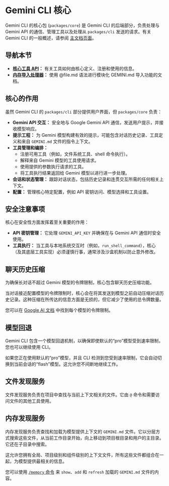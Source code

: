 # Gemini CLI 核心

Gemini CLI 的核心包 (`packages/core`) 是 Gemini CLI 的后端部分，负责处理与 Gemini API 的通信、管理工具以及处理从 `packages/cli` 发送的请求。有关 Gemini CLI 的一般概述，请参阅 [主文档页面](../index.md)。

## 导航本节

- **[核心工具 API](./tools-api.md)：** 有关工具如何由核心定义、注册和使用的信息。
- **[内存导入处理器](./memport.md)：** 使用 @file.md 语法进行模块化 GEMINI.md 导入功能的文档。

## 核心的作用

虽然 Gemini CLI 的 `packages/cli` 部分提供用户界面，但 `packages/core` 负责：

- **Gemini API 交互：** 安全地与 Google Gemini API 通信，发送用户提示，并接收模型响应。
- **提示工程：** 为 Gemini 模型构建有效的提示，可能包含对话历史记录、工具定义和来自 `GEMINI.md` 文件的指令上下文。
- **工具管理和编排：**
  - 注册可用工具（例如，文件系统工具、shell 命令执行）。
  - 解释来自 Gemini 模型的工具使用请求。
  - 使用提供的参数执行请求的工具。
  - 将工具执行结果返回给 Gemini 模型以进行进一步处理。
- **会话和状态管理：** 跟踪对话状态，包括历史记录和连贯交互所需的任何相关上下文。
- **配置：** 管理核心特定配置，例如 API 密钥访问、模型选择和工具设置。

## 安全注意事项

核心在安全性方面发挥着至关重要的作用：

- **API 密钥管理：** 它处理 `GEMINI_API_KEY` 并确保在与 Gemini API 通信时安全使用。
- **工具执行：** 当工具与本地系统交互时（例如，`run_shell_command`），核心（及其底层工具实现）必须谨慎行事，通常涉及沙盒机制以防止意外修改。

## 聊天历史压缩

为确保长对话不超过 Gemini 模型的令牌限制，核心包含聊天历史压缩功能。

当对话接近配置模型的令牌限制时，核心会在将其发送到模型之前自动压缩对话历史记录。这种压缩在所传达的信息方面是无损的，但它减少了使用的总令牌数量。

您可以在 [Google AI 文档](https://ai.google.dev/gemini-api/docs/models) 中找到每个模型的令牌限制。

## 模型回退

Gemini CLI 包含一个模型回退机制，以确保即使默认的“pro”模型受到速率限制，您也可以继续使用 CLI。

如果您正在使用默认的“pro”模型，并且 CLI 检测到您受到速率限制，它会自动切换到当前会话的“flash”模型。这允许您不间断地继续工作。

## 文件发现服务

文件发现服务负责在项目中查找与当前上下文相关的文件。它由 `@` 命令和需要访问文件的其他工具使用。

## 内存发现服务

内存发现服务负责查找和加载为模型提供上下文的 `GEMINI.md` 文件。它以分层方式搜索这些文件，从当前工作目录开始，向上移动到项目根目录和用户的主目录。它还在子目录中搜索。

这允许您拥有全局、项目级别和组件级别的上下文文件，所有这些文件都组合在一起，为模型提供最相关的信息。

您可以使用 [`/memory` 命令](../cli/commands.md) 来 `show`、`add` 和 `refresh` 加载的 `GEMINI.md` 文件的内容。
